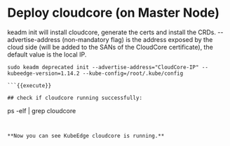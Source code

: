 # Deploy cloudcore (on Master Node)

keadm init will install cloudcore, generate the certs and install the CRDs.
--advertise-address (non-mandatory flag) is the address exposed by the cloud side (will be added to the SANs of the CloudCore certificate), the default value is the local IP.

```
sudo keadm deprecated init --advertise-address="CloudCore-IP" --kubeedge-version=1.14.2 --kube-config=/root/.kube/config

```{{execute}} 

## check if cloudcore running successfully:

```
ps -elf | grep cloudcore

```{{execute}}


**Now you can see KubeEdge cloudcore is running.**